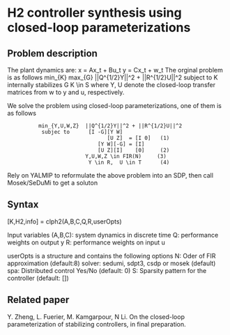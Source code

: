 # H2 controller synthesis using closed-loop parameterizations

## Problem description
 The plant dynamics are:
                           x = Ax_t + Bu_t
                           y = Cx_t + w_t
 The orginal problem is as follows
               min_{K} max_{G} ||Q^{1/2}Y||^2 + ||R^{1/2}U||^2
                  subject to     K internally stabilizes G
                                 K \in S
 where Y, U denote the closed-loop transfer matrices from w to y and u, respectively.

 We solve the problem using closed-loop parameterizations, one of them is as follows

              min_{Y,U,W,Z}  ||Q^{1/2}Y||^2 + ||R^{1/2}U||^2
               subjec to      [I -G][Y W]
                                    [U Z]  = [I 0]   (1)
                                 [Y W][-G] = [I]
                                 [U Z][I]    [0]     (2)
                             Y,U,W,Z \in FIR(N)     (3)
                              Y \in R,  U \in T      (4)


Rely on YALMIP to reformulate the above problem into an SDP, then call  Mosek/SeDuMi to get a soluton

## Syntax

[K,H2,info] = clph2(A,B,C,Q,R,userOpts)

 Input variables
      (A,B,C):    system dynamics in discrete time
      Q:    performance weights on output y
      R:    performance weights on input u

 userOpts is a structure and contains the following options
      N:      Oder of FIR approximation    (default:8)
      solver: sedumi, sdpt3, csdp or mosek (default)
      spa:    Distributed control Yes/No   (default: 0)
      S:      Sparsity pattern for the controller  (default: [])
      
## Related paper
Y. Zheng, L. Fuerier, M. Kamgarpour, N Li. On the closed-loop parameterization of stabilizing controllers, in final preparation.

